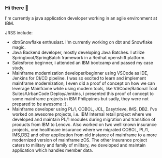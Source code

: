 ### Hi there 👋

I'm currently a java application developer working in an agile environment at IBM.

JRSS include:
 - dbt/Snowflake enthusiast. I'm currently working on dbt and Snowflake magic.
 - Java Backend developer, mostly developing Java Batches. I utilize Springboot/SpringBatch framework in a Redhat openshift platform.
 - Salesforce beginner, i attended an IBM bootcamp and passed my case study.
 - Mainframe modernization developer/beginner using VSCode as IDE, Jenkins for CI/CD pipeline. I was so excited to learn and implement mainframe modernization, I even did a proof of concept on how we can leverage Mainframe while using modern tools, like VSCode/Rational Tool Suites/UrbanCode Deploy/Jenkins, i presented this proof of concept to some mainframe projects in IBM Philippines but sadly, they were not prepared to be awesome :( .
 - Mainframe developer using PL/I, COBOL, JCL, Easytrieve, IMS, DB2. I've worked on awesome projects, i.e. IBM Internal retail project where we developed and maintain PL/1 modules during migration and transition of products from IBM to Lenovo. Also worked on two well known insurance projects, one healthcare insurance where we migrated COBOL, PL/1, IMS,DB2 and other application from old instance of mainframe to a more modernized version of mainframe zOS. The other insurance project caters to military and family of military, we developed and maintain application which handles member data.

<!--
**krondina/krondina** is a ✨ _special_ ✨ repository because its `README.md` (this file) appears on your GitHub profile.

Here are some ideas to get you started:

- 🔭 I’m currently working on ...
- 🌱 I’m currently learning ...
- 👯 I’m looking to collaborate on ...
- 🤔 I’m looking for help with ...
- 💬 Ask me about ...
- 📫 How to reach me: ...
- 😄 Pronouns: ...
- ⚡ Fun fact: ...
-->
